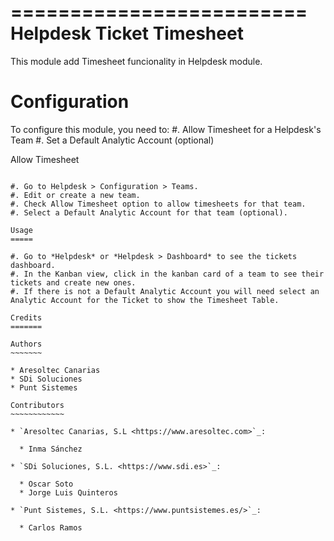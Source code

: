 =========================
Helpdesk Ticket Timesheet
=========================

This module add Timesheet funcionality in Helpdesk module.

Configuration
=============

To configure this module, you need to:
#. Allow Timesheet for a Helpdesk's Team
#. Set a Default Analytic Account (optional)

Allow Timesheet
~~~~~~~~~~~~~~~

#. Go to Helpdesk > Configuration > Teams.
#. Edit or create a new team.
#. Check Allow Timesheet option to allow timesheets for that team.
#. Select a Default Analytic Account for that team (optional).

Usage
=====

#. Go to *Helpdesk* or *Helpdesk > Dashboard* to see the tickets dashboard.
#. In the Kanban view, click in the kanban card of a team to see their tickets and create new ones.
#. If there is not a Default Analytic Account you will need select an Analytic Account for the Ticket to show the Timesheet Table.

Credits
=======

Authors
~~~~~~~

* Aresoltec Canarias
* SDi Soluciones
* Punt Sistemes

Contributors
~~~~~~~~~~~~

* `Aresoltec Canarias, S.L <https://www.aresoltec.com>`_:

  * Inma Sánchez

* `SDi Soluciones, S.L. <https://www.sdi.es>`_:

  * Oscar Soto
  * Jorge Luis Quinteros

* `Punt Sistemes, S.L. <https://www.puntsistemes.es/>`_:

  * Carlos Ramos